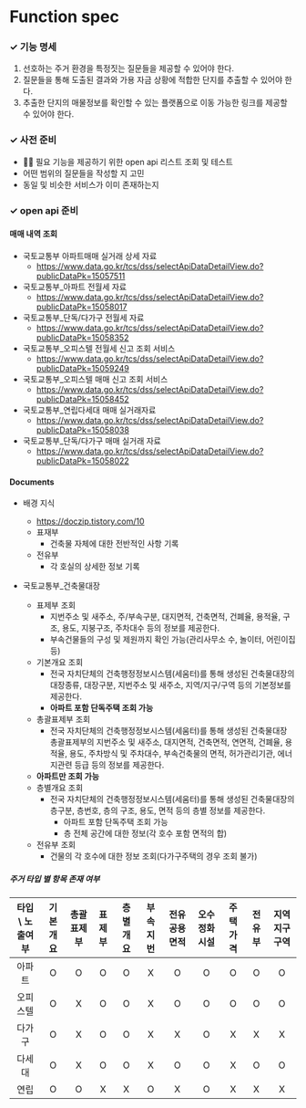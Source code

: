 # Function spec


### ✓ 기능 명세
1. 선호하는 주거 환경을 특정짓는 질문들을 제공할 수 있어야 한다.
2. 질문들을 통해 도출된 결과와 가용 자금 상황에 적합한 단지를 추출할 수 있어야 한다.
3. 추출한 단지의 매물정보를 확인할 수 있는 플랫폼으로 이동 가능한 링크를 제공할 수 있어야 한다.

### ✓ 사전 준비
- 🏃🏼 필요 기능을 제공하기 위한 open api 리스트 조회 및 테스트
- 어떤 범위의 질문들을 작성할 지 고민
- 동일 및 비슷한 서비스가 이미 존재하는지
 
### ✓ open api 준비

#### 매매 내역 조회
- 국토교통부 아파트매매 실거래 상세 자료
  - https://www.data.go.kr/tcs/dss/selectApiDataDetailView.do?publicDataPk=15057511
- 국토교통부_아파트 전월세 자료
  - https://www.data.go.kr/tcs/dss/selectApiDataDetailView.do?publicDataPk=15058017
- 국토교통부_단독/다가구 전월세 자료
  - https://www.data.go.kr/tcs/dss/selectApiDataDetailView.do?publicDataPk=15058352
- 국토교통부_오피스텔 전월세 신고 조회 서비스
  - https://www.data.go.kr/tcs/dss/selectApiDataDetailView.do?publicDataPk=15059249
- 국토교통부_오피스텔 매매 신고 조회 서비스
  - https://www.data.go.kr/tcs/dss/selectApiDataDetailView.do?publicDataPk=15058452
- 국토교통부_연립다세대 매매 실거래자료
  - https://www.data.go.kr/tcs/dss/selectApiDataDetailView.do?publicDataPk=15058038
- 국토교통부_단독/다가구 매매 실거래 자료
  - https://www.data.go.kr/tcs/dss/selectApiDataDetailView.do?publicDataPk=15058022

#### Documents

- 배경 지식
  - https://doczip.tistory.com/10
  - 표재부
    - 건축물 자체에 대한 전반적인 사항 기록
  - 전유부
    - 각 호실의 상세한 정보 기록

- 국토교통부_건축물대장 
  - 표제부 조회
    - 지번주소 및 새주소, 주/부속구분, 대지면적, 건축면적, 건폐율, 용적율, 구조, 용도, 지붕구조, 주차대수 등의 정보를 제공한다.
    - 부속건물들의 구성 및 제원까지 확인 가능(관리사무소 수, 놀이터, 어린이집 등)
  - 기본개요 조회
    - 전국 자치단체의 건축행정정보시스템(세움터)를 통해 생성된 건축물대장의 대장종류, 대장구분, 지번주소 및 새주소, 지역/지구/구역 등의 기본정보를 제공한다.
    - **아파트 포함 단독주택 조회 가능**
  - 총괄표제부 조회
    - 전국 자치단체의 건축행정정보시스템(세움터)를 통해 생성된 건축물대장 총괄표제부의 지번주소 및 새주소, 대지면적, 건축면적, 연면적, 건폐율, 용적율, 용도, 주차방식 및 주차대수, 부속건축물의 면적, 허가관리기관, 에너지관련 등급 등의 정보를 제공한다.
  - **아파트만 조회 가능**
  - 층별개요 조회
    - 전국 자치단체의 건축행정정보시스템(세움터)를 통해 생성된 건축물대장의 층구분, 층번호, 층의 구조, 용도, 면적 등의 층별 정보를 제공한다.
      - 아파트 포함 단독주택 조회 가능
      - 층 전체 공간에 대한 정보(각 호수 포함 면적의 합)
  - 전유부 조회
    - 건물의 각 호수에 대한 정보 조회(다가구주택의 경우 조회 불가)

##### 주거 타입 별 항목 존재 여부
| 타입 \ 노출여부 | 기본개요 | 총괄표제부 | 표제부 | 층별개요 | 부속지번 | 전유공용면적 | 오수정화시설 | 주택가격 | 전유부 | 지역지구구역 |
|:---------:|:----:|:-----:|:---:|:----:|:----:|:------:|:------:|:----:|:---:|:------:|
|    아파트    |  O   |   O   |  O  |  O   |  X   |   O    |   O    |  O   |  O  |   O    |
|   오피스텔    |  O   |   X   |  O  |  O   |  X   |   O    |   O    |  O   |  O  |   O    |
|    다가구    |  O   |   X   |  O  |  O   |  X   |   X    |   O    |  X   |  X  |   X    |
|    다세대    |  O   |   X   |  O  |  O   |  X   |   O    |   O    |  X   |  O  |   O    |
|    연립     |  O   |   O   |  X  |  X   |  O   |   X    |   O    |  X   |  X  |   X    |
